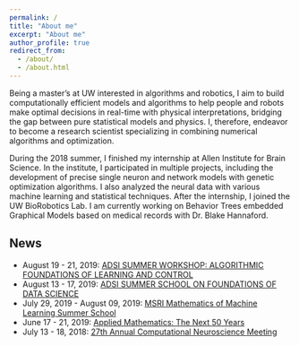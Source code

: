 ```yaml
---
permalink: /
title: "About me"
excerpt: "About me"
author_profile: true
redirect_from: 
  - /about/
  - /about.html
---
```

Being a master’s at UW interested in algorithms and robotics, I aim to build computationally efficient models and algorithms to help people and robots make optimal decisions in real-time with physical interpretations, bridging the gap between pure statistical models and physics. I, therefore, endeavor to become a research scientist specializing in combining numerical algorithms and optimization.

During the 2018 summer, I finished my internship at Allen Institute for Brain Science. In the institute, I participated in multiple projects, including the development of precise single neuron and network models with genetic optimization algorithms. I also analyzed the neural data with various machine learning and statistical techniques. After the internship, I joined the UW BioRobotics Lab. I am currently working on Behavior Trees embedded Graphical Models based on medical records with Dr. Blake Hannaford.


News
------
* August 19 - 21, 2019: [ADSI SUMMER WORKSHOP: ALGORITHMIC FOUNDATIONS OF LEARNING AND CONTROL](https://ajwagen.github.io/adsi_learning_and_control/)
* August 13 - 17, 2019: [ADSI SUMMER SCHOOL ON FOUNDATIONS OF DATA SCIENCE](https://alecgt.github.io/adsi_summer/)
* July 29, 2019 - August 09, 2019: [MSRI Mathematics of Machine Learning Summer School](http://www.msri.org/summer_schools/866)
* June 17 - 21, 2019: [Applied Mathematics: The Next 50 Years](https://depts.washington.edu/amath/amath50/)
* July 13 - 18, 2018: [27th Annual Computational Neuroscience Meeting](https://www.cnsorg.org/cns-2018)
